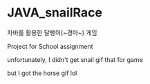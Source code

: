 # JAVA_snailRace
자바를 활용한 달팽이(~경마~) 게임 

<p>Project for School assignment</p>
<p>unfortunately, I didn't get snail gif that for game</p>
<p>but I got the horse gif lol</p>

